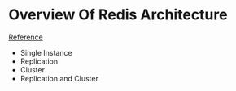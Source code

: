 # Overview Of Redis Architecture
[Reference](http://qnimate.com/overview-of-redis-architecture/)   
- Single Instance
- Replication
- Cluster
- Replication and Cluster

